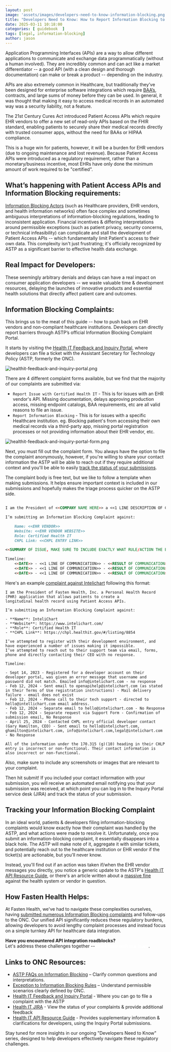 ```yaml
---
layout: post
image: 'assets/images/developers-need-to-know-information-blocking.png'
title: "Developers Need to Know: How to Report Information Blocking to ASTP"
date: 2025-03-11 10:18:00
categories: [ guidebook  ]
tags: [legal, information-blocking]
author: jason
---
```


Application Programming Interfaces (APIs) are a way to allow different applications to communicate and exchange data 
programmatically (without a human involved). They are incredibly common and can act like a market differentiator -- a 
good API (with a clean design and thorough documentation) can make or break a product -- depending on the industry.

APIs are also extremely common in Healthcare, but traditionally they’ve been designed for enterprise software integrations 
which require [BAA’s](https://www.hhs.gov/hipaa/for-professionals/covered-entities/index.html), contracts, and large sums 
of money before they can be used. In general, it was thought that making it easy to access medical records 
in an automated way was a security liability, not a feature.

The 21st Century Cures Act introduced Patient Access APIs which require EHR vendors to offer a new set of read-only APIs 
based on the FHIR standard, enabling patients to securely share their medical records directly with trusted consumer apps,
without the need for BAAs or HIPAA compliance.

This is a huge win for patients, however, it will be a burden for EHR vendors (due to ongoing maintenance and lost revenue). 
Because Patient Access APIs were introduced as a regulatory requirement, rather than a monetary/business incentive, 
most EHRs have only done the minimum amount of work required to be "certified".

## What’s happening with Patient Access APIs and Information Blocking requirements:

[Information Blocking Actors](https://www.healthit.gov/sites/default/files/2024-04/IB_Actors_Fact_Sheet_508_0.pdf) (such as Healthcare providers, EHR vendors, and health information networks) often face 
complex and sometimes ambiguous interpretations of information-blocking regulations, leading to inconsistent application. 
Financial incentives & differing interpretations around permissible exceptions (such as patient privacy, security concerns, 
or technical infeasibility) can complicate and stall the development of Patient Access APIs -- which fundamentally limit 
Patient's access to their own data. This complexity isn't just frustrating; it's officially recognized by ASTP as a 
significant barrier to effective health data exchange.

## Real Impact for Developers:

These seemingly arbitrary denials and delays can have a real impact on consumer application developers --
we waste valuable time & development resources, delaying the launches of innovative products and essential 
health solutions that directly affect patient care and outcomes.

## Information Blocking Complaints:
This brings us to the meat of this guide -- how to push back on EHR vendors and non-compliant healthcare institutions. 
Developers can directly report barriers through ASTP’s official Information Blocking Complaint Portal.

It starts by visiting the [Health IT Feedback and Inquiry Portal](https://www.healthit.gov/feedback), where developers 
can file a ticket with the Assistant Secretary for Technology Policy (ASTP, formerly the ONC).

![healthit-feedback-and-inquiry-portal.png](assets/images/information-blocking-complaints/healthit-feedback-and-inquiry-portal.png)

There are 4 different complaint forms available, but we find that the majority of our complaints are submitted via:

- `Report Issue with Certified Health IT` - This is for issues with an EHR vendor's API. Missing documentation, delays approving production access, missing endpoint catalogs, BAA requirements, etc are all valid reasons to file an issue.
- `Report Information Blocking` - This is for issues with a specific Healthcare institution. eg. Blocking patient's from  accessing their own medical records via a third-party app, missing portal registration processes or not providing information about their EHR vendor, etc.


![healthit-feedback-and-inquiry-portal-form.png](assets/images/information-blocking-complaints/healthit-feedback-and-inquiry-portal-form.png)

Next, you must fill out the complaint form. You always have the option to file the complaint anonymously, however, if you're 
willing to share your contact information the ASTP will be able to reach out if they require additional context and you'll 
be able to easily [track the status of your submissions](https://inquiry.healthit.gov/support/plugins/servlet/desk/portal/6).

The complaint body is free text, but we like to follow a template when making submissions. It helps ensure important 
context is included in our submissions and hopefully makes the triage process quicker on the ASTP side.

```markdown
 
I am the President of <<COMPANY NAME HERE>> a <<1 LINE DESCRIPTION OF COMPANY APP>> that uses Patient Access APIs.

I’m submitting an Information Blocking Complaint against:

    Name: <<EHR VENDOR>>
    Website: <<EHR VENDOR WEBSITE>>
    Role: Certified Health IT
    CHPL Link: <<CHPL ENTRY LINK>>

<<SUMMARY OF ISSUE, MAKE SURE TO INCLUDE EXACTLY WHAT RULE/ACTION THE EHR VENDOR IS STOPPING>>

Timeline:
    <<DATE>> - <<1 LINE OF COMMUNICATION>> - <<RESULT OF COMMUNICATION>>
    <<DATE>> - <<1 LINE OF COMMUNICATION>> - <<RESULT OF COMMUNICATION>>
    <<DATE>> - <<1 LINE OF COMMUNICATION>> - <<RESULT OF COMMUNICATION>>

```

Here's an example [complaint against Intelichart](https://github.com/fastenhealth/information-blocking-complaints/blob/main/IB-2819-intelichart.md) following this format: 

```
I am the President of Fasten Health, Inc. a Personal Health Record (PHR) application that allows patients to create a 
longitudinal health record using Patient Access APIs.

I’m submitting an Information Blocking Complaint against:

- **Name**: InteliChart
- **Website**: https://www.intelichart.com/
- **Role**: Certified Health IT
- **CHPL Link**: https://chpl.healthit.gov/#/listing/8854

I’ve attempted to register with their development environment, and have experienced a number of issues making it impossible. 
I’ve attempted to reach out to their support team via email, forms, phone and directly contacting their CEO with no response.

Timeline:

- Sept 14, 2023 - Registered for a developer account on their developer portal, was given an error message that username and password did not match. Emailed info@intelichart.com - no response
- Feb 12, 2024 - Sent email to openapihelp@intelichart.com (as stated in their Terms of Use registration instructions) - Mail delivery failure - email does not exist
- Feb 12, 2024 - Phone call to their tech support - directed to hello@intellichart.com email address.
- Feb 12, 2024 - Separate email to hello@intelichart.com - No Response
- Feb 12, 2024 - Separate request via Support Form - Confirmation of submission email, No Response
- April 25, 2024 - Contacted CHPL entry official developer contact (Gary Hamilton, CEO) - Sent email to hello@intelichart.com, ghamilton@intelichart.com, info@intelichart.com,legal@intelichart.com - No Response

All of the information under the 170.315 (g)(10) heading in their CHLP entry is incorrect or non-functional. Their contact information is also incorrect or non-functional.
```

Also, make sure to include any screenshots or images that are relevant to your complaint.

Then hit submit! If you included your contact information with your submission, you will receive an automated email 
notifying you that your submission was received, at which point you can log in to the Inquiry Portal service desk (JIRA) 
and track the status of your submission.


## Tracking your Information Blocking Complaint

In an ideal world, patients & developers filing information-blocking complaints would know exactly how their complaint 
was handled by the ASTP, and what actions were made to resolve it. Unfortunately, once you submit an information-blocking 
complaint, it essentially disappears into a black hole. The ASTP will make note of it, aggregate it with similar tickets, 
and potentially reach out to the healthcare institution or EHR vendor if the ticket(s) are actionable, but you'll never know.

Instead, you'll find out if an action was taken if/when the EHR vendor messages you directly, you notice a generic update 
to the ASTP's [Health IT API Resource Guide](https://onc-healthit.github.io/api-resource-guide/inquiry-portal/404-inquiries/), 
or there's an article written about a [massive fine](https://www.hhs.gov/about/news/2025/03/06/hhs-office-civil-rights-imposes-200000-penalty-against-oregon-health-science-university-failure-provide-timely-access-patient-records.html) 
against the health system or vendor in question.


## How Fasten Health Helps:
At Fasten Health, we've had to navigate these complexities ourselves, having [submitted numerous Information Blocking 
complaints](https://github.com/fastenhealth/information-blocking-complaints) and follow-ups to the ONC. Our unified API significantly reduces these regulatory burdens, allowing developers 
to avoid lengthy complaint processes and instead focus on a simple turnkey API for healthcare data integration.

<div class="alert alert-secondary" role="alert">
    <i class="fa fa-info-circle"></i>
    <strong>Have you encountered API integration roadblocks? </strong><br/>
    Let's address these challenges together -- <a style="color:white; text-decoration: underline; font-weight: bold" href="https://calendly.com/jason-kulatunga/30min">book time with our team</a>.
</div>

## Links to ONC Resources:
- [ASTP FAQs on Information Blocking](https://www.healthit.gov/faqs) – Clarify common questions and interpretations.
- [Exception to Information Blocking Rules](https://www.healthit.gov/sites/default/files/2024-04/IB_Exceptions_Fact_Sheet_508_0.pdf) – Understand permissible scenarios clearly defined by ONC.
- [Health IT Feedback and Inquiry Portal](https://www.healthit.gov/feedback) - Where you can go to file a complaint with the ASTP
- [Health IT JIRA](https://inquiry.healthit.gov/support/plugins/servlet/desk/portal/6) - View the status of your complaints & provide additional feedback
- [Health IT API Resource Guide](https://onc-healthit.github.io/api-resource-guide/inquiry-portal/404-inquiries/) - Provides supplementary information & clarifications for developers, using the Inquiry Portal submissions. 



Stay tuned for more insights in our ongoing "Developers Need to Know" series, designed to help developers effectively navigate 
these regulatory challenges.

